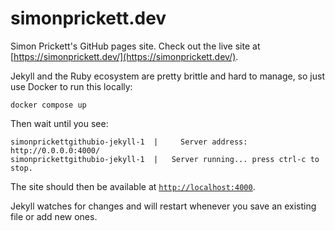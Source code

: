 # simonprickett.dev

Simon Prickett's GitHub pages site.  Check out the live site at [https://simonprickett.dev/](https://simonprickett.dev/).

Jekyll and the Ruby ecosystem are pretty brittle and hard to manage, so just use Docker to run this locally:

```
docker compose up
```

Then wait until you see:

```
simonprickettgithubio-jekyll-1  |     Server address: http://0.0.0.0:4000/
simonprickettgithubio-jekyll-1  |   Server running... press ctrl-c to stop.
```

The site should then be available at [`http://localhost:4000`](http://localhost:4000).

Jekyll watches for changes and will restart whenever you save an existing file or add new ones.
